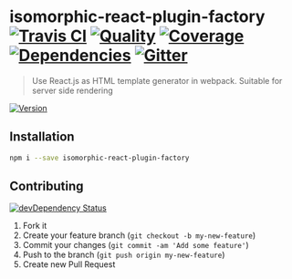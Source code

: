 # isomorphic-react-plugin-factory [![Travis CI][travis-image]][travis-url] [![Quality][codeclimate-image]][codeclimate-url] [![Coverage][codeclimate-coverage-image]][codeclimate-coverage-url] [![Dependencies][gemnasium-image]][gemnasium-url] [![Gitter][gitter-image]][gitter-url]
> Use React.js as HTML template generator in webpack. Suitable for server side rendering

[![Version][npm-image]][npm-url]


## Installation

```sh
npm i --save isomorphic-react-plugin-factory
```


## Contributing

[![devDependency Status][david-dm-image]][david-dm-url]

1. Fork it
2. Create your feature branch (`git checkout -b my-new-feature`)
3. Commit your changes (`git commit -am 'Add some feature'`)
4. Push to the branch (`git push origin my-new-feature`)
5. Create new Pull Request


[npm-image]: https://img.shields.io/npm/v/isomorphic-react-plugin-factory.svg?style=flat-square
[npm-url]: https://www.npmjs.org/package/isomorphic-react-plugin-factory

[travis-image]: https://img.shields.io/travis/tomchentw/isomorphic-react-plugin-factory.svg?style=flat-square
[travis-url]: https://travis-ci.org/tomchentw/isomorphic-react-plugin-factory
[codeclimate-image]: https://img.shields.io/codeclimate/github/tomchentw/isomorphic-react-plugin-factory.svg?style=flat-square
[codeclimate-url]: https://codeclimate.com/github/tomchentw/isomorphic-react-plugin-factory
[codeclimate-coverage-image]: https://img.shields.io/codeclimate/coverage/github/tomchentw/isomorphic-react-plugin-factory.svg?style=flat-square
[codeclimate-coverage-url]: https://codeclimate.com/github/tomchentw/isomorphic-react-plugin-factory
[gemnasium-image]: https://img.shields.io/gemnasium/tomchentw/isomorphic-react-plugin-factory.svg?style=flat-square
[gemnasium-url]: https://gemnasium.com/tomchentw/isomorphic-react-plugin-factory
[gitter-image]: https://badges.gitter.im/Join%20Chat.svg
[gitter-url]: https://gitter.im/tomchentw/isomorphic-react-plugin-factory?utm_source=badge&utm_medium=badge&utm_campaign=pr-badge&utm_content=badge
[david-dm-image]: https://img.shields.io/david/dev/tomchentw/isomorphic-react-plugin-factory.svg?style=flat-square
[david-dm-url]: https://david-dm.org/tomchentw/isomorphic-react-plugin-factory#info=devDependencies

